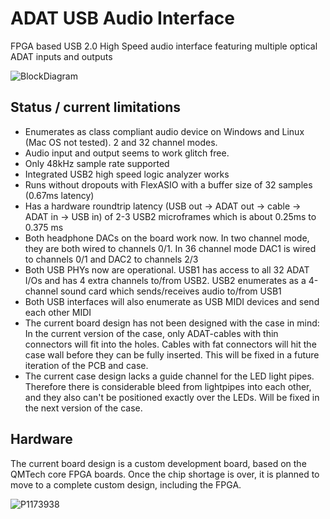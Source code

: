 # ADAT USB Audio Interface

FPGA based USB 2.0 High Speed audio interface featuring multiple optical ADAT inputs and outputs

![BlockDiagram](https://user-images.githubusercontent.com/148607/149699910-284d7113-11b3-4edd-9c6e-68ed0b58e31d.png)

## Status / current limitations
* Enumerates as class compliant audio device on Windows and Linux (Mac OS not tested). 2 and 32 channel modes.
* Audio input and output seems to work glitch free.
* Only 48kHz sample rate supported
* Integrated USB2 high speed logic analyzer works
* Runs without dropouts with FlexASIO with a buffer size of 32 samples (0.67ms latency)
* Has a hardware roundtrip latency (USB out -> ADAT out -> cable -> ADAT in -> USB in)
  of 2-3 USB2 microframes which is about 0.25ms to 0.375 ms
* Both headphone DACs on the board work now. In two channel mode, they are both wired to channels 0/1.
  In 36 channel mode DAC1 is wired to channels 0/1 and DAC2 to channels 2/3
* Both USB PHYs now are operational. USB1 has access to all 32 ADAT I/Os and has 4 extra channels to/from USB2.
  USB2 enumerates as a 4-channel sound card which sends/receives audio to/from USB1
* Both USB interfaces will also enumerate as USB MIDI devices and send each other MIDI
* The current board design has not been designed with the case in mind: In the current version of the case,
  only ADAT-cables with thin connectors will fit into the holes. Cables with fat connectors will hit the case
  wall before they can be fully inserted. This will be fixed in a future iteration of the PCB and case.
* The current case design lacks a guide channel for the LED light pipes. Therefore there is considerable bleed
  from lightpipes into each other, and they also can't be positioned exactly over the LEDs.
  Will be fixed in the next version of the case.

## Hardware
The current board design is a custom development board,
based on the QMTech core FPGA boards.
Once the chip shortage is over, it is planned to move to
a complete custom design, including the FPGA.

![P1173938](https://user-images.githubusercontent.com/148607/149684388-dc81b2b4-235a-4fb7-9b58-c8799dd494fb.jpg)


